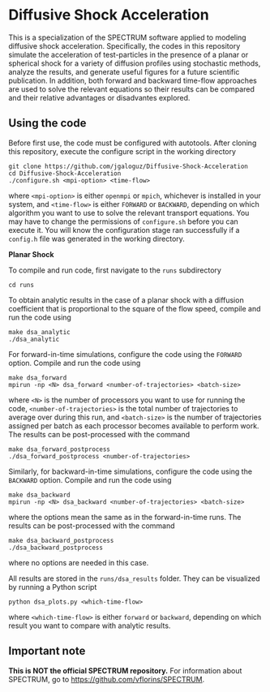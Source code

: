 # Diffusive Shock Acceleration

This is a specialization of the SPECTRUM software applied to modeling diffusive shock acceleration. Specifically, the codes in this repository simulate the acceleration of test-particles in the presence of a planar or spherical shock for a variety of diffusion profiles using stochastic methods, analyze the results, and generate useful figures for a future scientific publication. In addition, both forward and backward time-flow approaches are used to solve the relevant equations so their results can be compared and their relative advantages or disadvantes explored.

## Using the code

Before first use, the code must be configured with autotools. After cloning this repository, execute the configure script in the working directory
```
git clone https://github.com/jgaloguz/Diffusive-Shock-Acceleration
cd Diffusive-Shock-Acceleration
./configure.sh <mpi-option> <time-flow>
```
where `<mpi-option>` is either `openmpi` or `mpich`, whichever is installed in your system, and `<time-flow>` is either `FORWARD` or `BACKWARD`, depending on which algorithm you want to use to solve the relevant transport equations. You may have to change the permissions of `configure.sh` before you can execute it. You will know the configuration stage ran successfully if a `config.h` file was generated in the working directory.

**Planar Shock**

To compile and run code, first navigate to the `runs` subdirectory
```
cd runs
```
To obtain analytic results in the case of a planar shock with a diffusion coefficient that is proportional to the square of the flow speed, compile and run the code using
```
make dsa_analytic
./dsa_analytic
```

For forward-in-time simulations, configure the code using the `FORWARD` option.
Compile and run the code using
```
make dsa_forward
mpirun -np <N> dsa_forward <number-of-trajectories> <batch-size>
```
where `<N>` is the number of processors you want to use for running the code, `<number-of-trajectories>` is the total number of trajectories to average over during this run, and `<batch-size>` is the number of trajectories assigned per batch as each processor becomes available to perform work.
The results can be post-processed with the command
```
make dsa_forward_postprocess
./dsa_forward_postprocess <number-of-trajectories>
```

Similarly, for backward-in-time simulations, configure the code using the `BACKWARD` option.
Compile and run the code using
```
make dsa_backward
mpirun -np <N> dsa_backward <number-of-trajectories> <batch-size>
```
where the options mean the same as in the forward-in-time runs.
The results can be post-processed with the command
```
make dsa_backward_postprocess
./dsa_backward_postprocess
```
where no options are needed in this case.

All results are stored in the `runs/dsa_results` folder.
They can be visualized by running a Python script
```
python dsa_plots.py <which-time-flow>
```
where `<which-time-flow>` is either `forward` or `backward`, depending on which result you want to compare with analytic results.

## Important note

**This is NOT the official SPECTRUM repository.** For information about SPECTRUM, go to https://github.com/vflorins/SPECTRUM.

